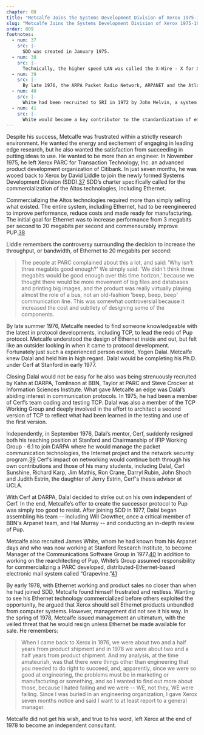 ```yaml
---
chapter: 08
title: "Metcalfe Joins the Systems Development Division of Xerox 1975-1978"
slug: "Metcalfe Joins the Systems Development Division of Xerox 1975-1978"
order: 809
footnotes:
  - num: 37
    src: |- 
      SDD was created in January 1975.
  - num: 38
    src: |- 
      Technically, the higher speed LAN was called the X-Wire - X for Xerox. It would, however, become the higher performance Ethernet and the X-Wire naming would be abandoned.
  - num: 39
    src: |- 
      By late 1976, the ARPA Packet Radio Network, ARPANET and the Atlantic Packet Satellite Network were connected together using two gateways between the Packet Radio Network and ARPANET and three gateways between the ARPANET and the Packet Satellite Network. The gateways, the store-and-forward packet switches that enable the networks to be interconnected, signaled the emergence of a new class of devices performing internetworking.
  - num: 40
    src: |- 
      White had been recruited to SRI in 1972 by John Melvin, a system programmer whom he had met at NWG meetings. Jon Postel, who joined SRI after receiving his PhD. from UCLA and, after a brief detour through MITRE in Washington D.C., worked with White. (During this entire period, Postel retained responsibility for the Request For Comment's (RFC’s); facilitated by his work at SRI, the Network Information Center (NIC), and repository of all on-line RFC's.) White and Postel worked on a family of protocols that would allow computer procedures to span multiple networks. 
  - num: 41
    src: |-  
      White would become a key contributor to the standardization of email with ISO.
---
```


Despite his success, Metcalfe was frustrated within a strictly research environment. He wanted the energy and excitement of engaging in leading edge research, but he also wanted the satisfaction from succeeding in putting ideas to use. He wanted to be more than an engineer. In November 1975, he left Xerox PARC for Transaction Technology, Inc. an advanced product development organization of Citibank. In just seven months, he was wooed back to Xerox by David Liddle to join the newly formed Systems Development Division (SDD).<a name="fnloc37" href="#fn37">37</a> SDD’s charter specifically called for the commercialization of the Altos technologies, including Ethernet.

Commercializing the Altos technologies required more than simply selling what existed. The entire system, including Ethernet, had to be reengineered to improve performance, reduce costs and made ready for manufacturing. The initial goal for Ethernet was to increase performance from 3 megabits per second to 20 megabits per second and commensurably improve PUP.<a name="fnloc38" href="#fn38">38</a>

Liddle remembers the controversy surrounding the decision to increase the throughput, or bandwidth, of Ethernet to 20 megabits per second:

>The people at PARC complained about this a lot, and said: 'Why isn't three megabits good enough?' We simply said: 'We didn't think three megabits would be good enough over this time horizon,' because we thought there would be more movement of big files and databases and printing big images, and the product was really virtually playing almost the role of a bus, not an old-fashion 'beep, beep, beep' communication line. This was somewhat controversial because it increased the cost and subtlety of designing some of the components.

By late summer 1976, Metcalfe needed to find someone knowledgeable with the latest in protocol developments, including TCP, to lead the redo of Pup protocol. Metcalfe understood the design of Ethernet inside and out, but felt like an outsider looking in when it came to protocol development. Fortunately just such a experienced person existed, Yogen Dalal. Metcalfe knew Dalal and held him in high regard. Dalal would be completing his Ph.D. under Cerf at Stanford in early 1977.

Closing Dalal would not be easy for he also was being strenuously recruited by Kahn at DARPA, Tomlinson at BBN, Taylor at PARC and Steve Crocker at Information Sciences Institute. What gave Metcalfe an edge was Dalal’s abiding interest in communication protocols. In 1975, he had been a member of Cerf’s team coding and testing TCP. Dalal was also a member of the TCP Working Group and deeply involved in the effort to architect a second version of TCP to reflect what had been learned in the testing and use of the first version.

Independently, in September 1976, Dalal’s mentor, Cerf, suddenly resigned both his teaching position at Stanford and Chairmanship of IFIP Working Group - 6.1 to join DARPA where he would manage the packet communication technologies, the Internet project and the network security program.<a name="fnloc39" href="#fn39">39</a> Cerf’s impact on networking would continue both through his own contributions and those of his many students, including Dalal, Carl Sunshine, Richard Karp, Jim Mathis, Ron Crane, Darryl Rubin, John Shoch and Judith Estrin, the daughter of Jerry Estrin, Cerf's thesis advisor at UCLA.

With Cerf at DARPA, Dalal decided to strike out on his own independent of Cerf. In the end, Metcalfe’s offer to create the successor protocol to Pup was simply too good to resist. After joining SDD in 1977, Dalal began assembling his team -- including Will Crowther, once a critical member of BBN's Arpanet team, and Hal Murray -- and conducting an in-depth review of Pup.

Metcalfe also recruited James White, whom he had known from his Arpanet days and who was now working at Stanford Research Institute, to become Manager of the Communications Software Group in 1977.<a name="fnloc40" href="#fn40">40</a> In addition to working on the rearchitecting of Pup, White’s Group assumed responsibility for commercializing a PARC developed, distributed-Ethernet-based electronic mail system called “Grapevine.”<a name="fnloc41" href="#fn41">41</a>

By early 1978, with Ethernet working and product sales no closer than when he had joined SDD, Metcalfe found himself frustrated and restless. Wanting to see his Ethernet technology commercialized before others exploited the opportunity, he argued that Xerox should sell Ethernet products unbundled from computer systems. However, management did not see it his way. In the spring of 1978, Metcalfe issued management an ultimatum, with the veiled threat that he would resign unless Ethernet be made available for sale. He remembers:

>When I came back to Xerox in 1976, we were about two and a half years from product shipment and in 1978 we were about two and a half years from product shipment. And my analysis, at the time amateurish, was that there were things other than engineering that you needed to do right to succeed, and, apparently, since we were so good at engineering, the problems must be in marketing or manufacturing or something, and so I wanted to find out more about those, because I hated failing and we were -- WE, not they, WE were failing. Since I was buried in an engineering organization, I gave Xerox seven months notice and said I want to at least report to a general manager.

Metcalfe did not get his wish, and true to his word, left Xerox at the end of 1978 to become an independent consultant.
